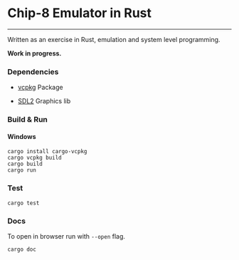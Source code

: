 # Chip-8 Emulator in Rust

---

Written as an exercise in Rust, emulation and system level programming. 

**Work in progress.**

### Dependencies


* [vcpkg](https://github.com/microsoft/vcpkg) Package

* [SDL2](https://github.com/Rust-SDL2/rust-sdl2) Graphics lib


### Build & Run

#### Windows

```
cargo install cargo-vcpkg
cargo vcpkg build
cargo build
cargo run
```

### Test

```
cargo test
```
### Docs

To open in browser run with ``--open`` flag.

```
cargo doc
```